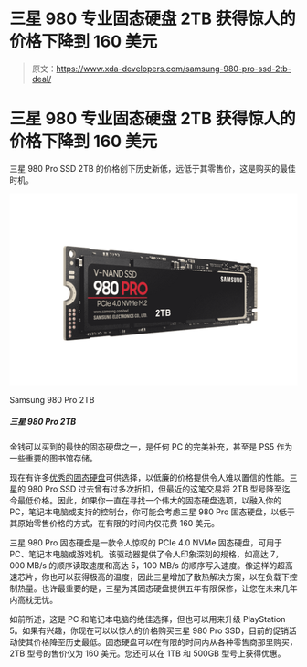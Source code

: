 # 三星 980 专业固态硬盘 2TB 获得惊人的价格下降到 160 美元

> 原文：<https://www.xda-developers.com/samsung-980-pro-ssd-2tb-deal/>

# 三星 980 专业固态硬盘 2TB 获得惊人的价格下降到 160 美元

三星 980 Pro SSD 2TB 的价格创下历史新低，远低于其零售价，这是购买的最佳时机。

 <picture>![One of the fastest SSDs money can buy and a perfect addition to any PC, or even the PS5 as some serious library storage.](img/4439ee441e4d3d33f5cbe4bd740a3e54.png)</picture> 

Samsung 980 Pro 2TB

##### 三星 980 Pro 2TB

金钱可以买到的最快的固态硬盘之一，是任何 PC 的完美补充，甚至是 PS5 作为一些重要的图书馆存储。

现在有许多[优秀的固态硬盘](https://www.xda-developers.com/best-ssds-sata-nvme/)可供选择，以低廉的价格提供令人难以置信的性能。三星的 980 Pro SSD 过去曾有过多次折扣，但最近的这笔交易将 2TB 型号降至迄今最低价格。因此，如果你一直在寻找一个伟大的固态硬盘选项，以融入你的 PC，笔记本电脑或支持的控制台，你可能会考虑三星 980 Pro 固态硬盘，以低于其原始零售价格的方式，在有限的时间内仅花费 160 美元。

三星 980 Pro 固态硬盘是一款令人惊叹的 PCIe 4.0 NVMe 固态硬盘，可用于 PC、笔记本电脑或游戏机。该驱动器提供了令人印象深刻的规格，如高达 7，000 MB/s 的顺序读取速度和高达 5，100 MB/s 的顺序写入速度。像这样的超高速芯片，你也可以获得极高的温度，因此三星增加了散热解决方案，以在负载下控制热量。也许最重要的是，三星为其固态硬盘提供五年有限保修，让您在未来几年内高枕无忧。

如前所述，这是 PC 和笔记本电脑的绝佳选择，但也可以用来升级 PlayStation 5。如果有兴趣，你现在可以以惊人的价格购买三星 980 Pro SSD，目前的促销活动使其价格降至历史最低。固态硬盘可以在有限的时间内从各种零售商那里购买，2TB 型号的售价仅为 160 美元。您还可以在 1TB 和 500GB 型号上获得优惠。